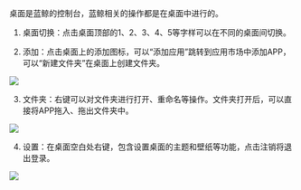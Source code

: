 桌面是蓝鲸的控制台，蓝鲸相关的操作都是在桌面中进行的。

1. 桌面切换：点击桌面顶部的1、2、3、4、5等字样可以在不同的桌面间切换。

2. 添加：点击桌面上的添加图标，可以“添加应用”跳转到应用市场中添加APP，可以“新建文件夹”在桌面上创建文件夹。

![](http://imgcache.tce.fsphere.cn/static/qzonestyle.gtimg.cn/qzone/vas/opensns/res/img/zhuomian-01.png)

3. 文件夹：右键可以对文件夹进行打开、重命名等操作。文件夹打开后，可以直接将APP拖入、拖出文件夹中。

![](http://imgcache.tce.fsphere.cn/static/qzonestyle.gtimg.cn/qzone/vas/opensns/res/img/zhuomian-02.png)

4. 设置：在桌面空白处右键，包含设置桌面的主题和壁纸等功能，点击注销将退出登录。

![](http://imgcache.tce.fsphere.cn/static/qzonestyle.gtimg.cn/qzone/vas/opensns/res/img/zhuomian-03.png)